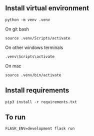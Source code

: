 ## Install virtual environment

`python -m venv .venv`

On git bash

`source .venv/Scripts/activate`

On other windows terminals

`.venv\Scripts\activate`

On mac

`source .venv/bin/activate`

## Install requirements

`pip3 install -r requirements.txt`

## To run

`FLASK_ENV=development flask run`
